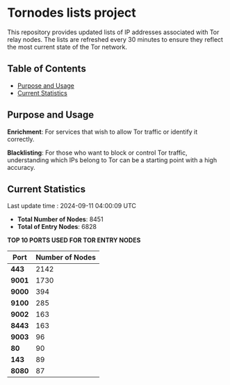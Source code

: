 # Tornodes lists project

This repository provides updated lists of IP addresses associated with Tor relay nodes. The lists are refreshed every 30 minutes to ensure they reflect the most current state of the Tor network.

## Table of Contents

- [Purpose and Usage](#purpose-and-usage)
- [Current Statistics](#current-statistics)


## Purpose and Usage

**Enrichment**: For services that wish to allow Tor traffic or identify it correctly.

**Blacklisting**: For those who want to block or control Tor traffic, understanding which IPs belong to Tor can be a starting point with a high accuracy.

## Current Statistics

Last update time : 2024-09-11 04:00:09 UTC

- **Total Number of Nodes**: 8451
- **Total of Entry Nodes**: 6828

**TOP 10 PORTS USED FOR TOR ENTRY NODES**

| **Port** | **Number of Nodes** |
|------|-----------------|
| **443**   | 2142  |
| **9001**   | 1730  |
| **9000**   | 394  |
| **9100**   | 285  |
| **9002**   | 163  |
| **8443**   | 163  |
| **9003**   | 96  |
| **80**   | 90  |
| **143**   | 89  |
| **8080**   | 87  |

